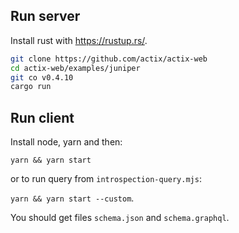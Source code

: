 ## Run server

Install rust with https://rustup.rs/.

```bash
git clone https://github.com/actix/actix-web
cd actix-web/examples/juniper
git co v0.4.10
cargo run
```

## Run client

Install node, yarn and then:

`yarn && yarn start`

or to run query from `introspection-query.mjs`:

`yarn && yarn start --custom`.

You should get files `schema.json` and `schema.graphql`.